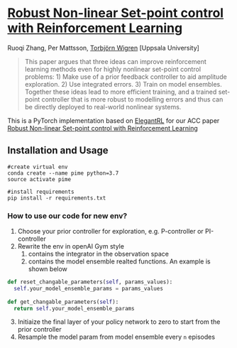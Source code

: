 # [Robust Non-linear Set-point control with Reinforcement Learning](https://arxiv.org/abs/2304.10277)

Ruoqi Zhang, Per Mattsson, [Torbjörn Wigren](http://www.it.uu.se/katalog/tw) [Uppsala University]

> This paper argues that three ideas can improve reinforcement learning methods even for highly nonlinear set-point control problems: 1) Make use of a prior feedback controller to aid amplitude exploration.  2) Use integrated errors. 3) Train on model ensembles. Together these ideas lead to more efficient training, and a trained set-point controller that is more robust to modelling errors and thus can be directly deployed to real-world nonlinear systems.

This is a PyTorch implementation based on [ElegantRL](https://github.com/AI4Finance-Foundation/ElegantRL) for our ACC paper [Robust Non-linear Set-point control with Reinforcement Learning](https://arxiv.org/abs/2304.10277)

## Installation and Usage

```
#create virtual env
conda create --name pime python=3.7
source activate pime

#install requirements
pip install -r requirements.txt
```

### How to use our code for new env?

1. Choose your prior controller for exploration, e.g. P-controller or PI-controller
2. Rewrite the env in openAI Gym style 
   1.  contains the integrator in the observation space
   2. contains the model ensemble realted functions. An example is shown below

```python
def reset_changable_parameters(self, params_values):
  self.your_model_ensemble_params = params_values
  
def get_changable_parameters(self):
  return self.your_model_ensemble_params
```

3. Initiaize the final layer of your policy network to zero to start from the prior controller
4. Resample the model param from model ensemble every `n` episodes
